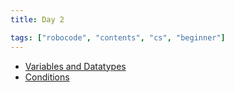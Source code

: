 ```yaml
---
title: Day 2

tags: ["robocode", "contents", "cs", "beginner"]
---
```

- [Variables and Datatypes](/robocode/Day-2/00_variables_and_datatypes)
- [Conditions](/robocode/Day-2/01_conditions)
